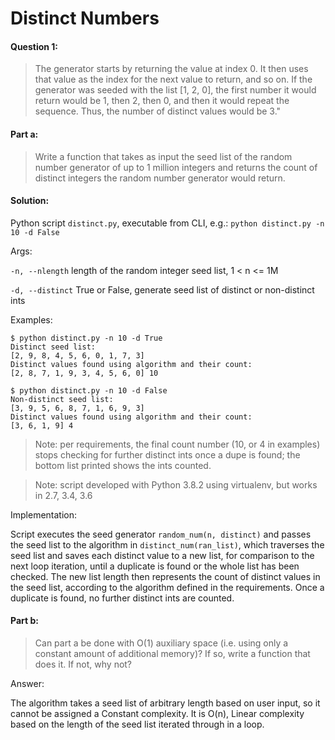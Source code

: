 # Distinct Numbers

#### Question 1:

> The generator starts by returning the value at index 0. ​It then uses that value as the index for the next value to return, and so on​. If the generator was seeded with the list [1, 2, 0], the first number it would return would be 1, then 2, then 0, and then it would repeat the sequence. Thus, the number of distinct values would be 3."

#### Part a:

> Write a function that takes as input the seed list of the random number generator of up to 1 million integers and returns the count of distinct integers the random number generator would return.

#### Solution:

Python script `distinct.py`, executable from CLI, e.g.: `python distinct.py -n 10 -d False`

Args:

`-n, --nlength` length of the random integer seed list, 1 < n <= 1M

`-d, --distinct` True or False, generate seed list of distinct or non-distinct ints

Examples:

```
$ python distinct.py -n 10 -d True
Distinct seed list:
[2, 9, 8, 4, 5, 6, 0, 1, 7, 3]
Distinct values found using algorithm and their count:
[2, 8, 7, 1, 9, 3, 4, 5, 6, 0] 10
```

```
$ python distinct.py -n 10 -d False
Non-distinct seed list:
[3, 9, 5, 6, 8, 7, 1, 6, 9, 3]
Distinct values found using algorithm and their count:
[3, 6, 1, 9] 4
```

> Note: per requirements, the final count number (10, or 4 in examples) stops checking for further distinct ints once a dupe is found; the bottom list printed shows the ints counted.

> Note: script developed with Python 3.8.2 using virtualenv, but works in 2.7, 3.4, 3.6

Implementation:

Script executes the seed generator `random_num(n, distinct)` and passes the seed list to the algorithm in `distinct_num(ran_list)`, which traverses the seed list and saves each distinct value to a new list, for comparison to the next loop iteration, until a duplicate is found or the whole list has been checked.  The new list length then represents the count of distinct values in the seed list, according to the algorithm defined in the requirements.  Once a duplicate is found, no further distinct ints are counted.

#### Part b:

> Can part a be done with O(1) auxiliary space (i.e. using only a constant amount of additional memory)? If so, write a function that does it. If not, why not?

Answer:

The algorithm takes a seed list of arbitrary length based on user input, so it cannot be assigned a Constant complexity.  It is O(n), Linear complexity based on the length of the seed list iterated through in a loop. 
